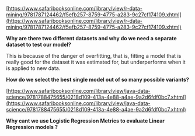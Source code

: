 [https://www.safaribooksonline.com/library/view/r-data-mining/9781787124462/f5efb257-8759-4775-a283-9c27cf174109.xhtml](https://www.safaribooksonline.com/library/view/r-data-mining/9781787124462/f5efb257-8759-4775-a283-9c27cf174109.xhtml)

**Why are there two different datasets and why do we need a separate dataset to test our model?**

This is because of the danger of overfitting, that is, fitting a model that is really good for the dataset it was estimated for, but underperforms when it is applied to new data.

**How do we select the best single model out of so many possible variants?**

[https://www.safaribooksonline.com/library/view/java-data-science/9781788475655/0218d109-413a-4e88-a4ae-9a2d6fdf0bc7.xhtml](https://www.safaribooksonline.com/library/view/java-data-science/9781788475655/0218d109-413a-4e88-a4ae-9a2d6fdf0bc7.xhtml)

**Why cant we use Logistic Regression Metrics to evaluate Linear Regression models ?**

